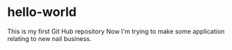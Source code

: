 # hello-world
This is my first Git Hub repository
Now I'm trying to make some application relating to new nail business.
